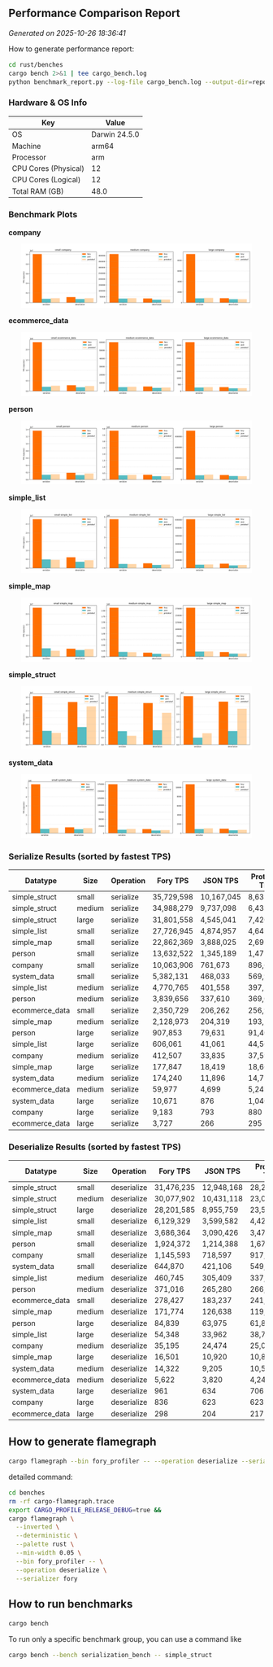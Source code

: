## Performance Comparison Report

_Generated on 2025-10-26 18:36:41_

How to generate performance report:

```bash
cd rust/benches
cargo bench 2>&1 | tee cargo_bench.log
python benchmark_report.py --log-file cargo_bench.log --output-dir=report_output
```

### Hardware & OS Info

| Key                  | Value         |
| -------------------- | ------------- |
| OS                   | Darwin 24.5.0 |
| Machine              | arm64         |
| Processor            | arm           |
| CPU Cores (Physical) | 12            |
| CPU Cores (Logical)  | 12            |
| Total RAM (GB)       | 48.0          |

### Benchmark Plots

**company**

<p align="center">
<img src="../../docs/benchmarks/rust/company.png" width="90%">
</p>

**ecommerce_data**

<p align="center">
<img src="../../docs/benchmarks/rust/ecommerce_data.png" width="90%">
</p>

**person**

<p align="center">
<img src="../../docs/benchmarks/rust/person.png" width="90%">
</p>

**simple_list**

<p align="center">
<img src="../../docs/benchmarks/rust/simple_list.png" width="90%">
</p>

**simple_map**

<p align="center">
<img src="../../docs/benchmarks/rust/simple_map.png" width="90%">
</p>

**simple_struct**

<p align="center">
<img src="../../docs/benchmarks/rust/simple_struct.png" width="90%">
</p>

**system_data**

<p align="center">
<img src="../../docs/benchmarks/rust/system_data.png" width="90%">
</p>

### Serialize Results (sorted by fastest TPS)

| Datatype       | Size   | Operation | Fory TPS   | JSON TPS   | Protobuf TPS | Fastest |
| -------------- | ------ | --------- | ---------- | ---------- | ------------ | ------- |
| simple_struct  | small  | serialize | 35,729,598 | 10,167,045 | 8,633,342    | fory    |
| simple_struct  | medium | serialize | 34,988,279 | 9,737,098  | 6,433,350    | fory    |
| simple_struct  | large  | serialize | 31,801,558 | 4,545,041  | 7,420,049    | fory    |
| simple_list    | small  | serialize | 27,726,945 | 4,874,957  | 4,643,172    | fory    |
| simple_map     | small  | serialize | 22,862,369 | 3,888,025  | 2,695,999    | fory    |
| person         | small  | serialize | 13,632,522 | 1,345,189  | 1,475,035    | fory    |
| company        | small  | serialize | 10,063,906 | 761,673    | 896,620      | fory    |
| system_data    | small  | serialize | 5,382,131  | 468,033    | 569,930      | fory    |
| simple_list    | medium | serialize | 4,770,765  | 401,558    | 397,551      | fory    |
| person         | medium | serialize | 3,839,656  | 337,610    | 369,031      | fory    |
| ecommerce_data | small  | serialize | 2,350,729  | 206,262    | 256,970      | fory    |
| simple_map     | medium | serialize | 2,128,973  | 204,319    | 193,132      | fory    |
| person         | large  | serialize | 907,853    | 79,631     | 91,408       | fory    |
| simple_list    | large  | serialize | 606,061    | 41,061     | 44,565       | fory    |
| company        | medium | serialize | 412,507    | 33,835     | 37,590       | fory    |
| simple_map     | large  | serialize | 177,847    | 18,419     | 18,668       | fory    |
| system_data    | medium | serialize | 174,240    | 11,896     | 14,753       | fory    |
| ecommerce_data | medium | serialize | 59,977     | 4,699      | 5,242        | fory    |
| system_data    | large  | serialize | 10,671     | 876        | 1,040        | fory    |
| company        | large  | serialize | 9,183      | 793        | 880          | fory    |
| ecommerce_data | large  | serialize | 3,727      | 266        | 295          | fory    |

### Deserialize Results (sorted by fastest TPS)

| Datatype       | Size   | Operation   | Fory TPS   | JSON TPS   | Protobuf TPS | Fastest |
| -------------- | ------ | ----------- | ---------- | ---------- | ------------ | ------- |
| simple_struct  | small  | deserialize | 31,476,235 | 12,948,168 | 28,280,543   | fory    |
| simple_struct  | medium | deserialize | 30,077,902 | 10,431,118 | 23,012,841   | fory    |
| simple_struct  | large  | deserialize | 28,201,585 | 8,955,759  | 23,528,858   | fory    |
| simple_list    | small  | deserialize | 6,129,329  | 3,599,582  | 4,429,286    | fory    |
| simple_map     | small  | deserialize | 3,686,364  | 3,090,426  | 3,477,051    | fory    |
| person         | small  | deserialize | 1,924,372  | 1,214,388  | 1,675,631    | fory    |
| company        | small  | deserialize | 1,145,593  | 718,597    | 917,431      | fory    |
| system_data    | small  | deserialize | 644,870    | 421,106    | 549,209      | fory    |
| simple_list    | medium | deserialize | 460,745    | 305,409    | 337,336      | fory    |
| person         | medium | deserialize | 371,016    | 265,280    | 266,333      | fory    |
| ecommerce_data | small  | deserialize | 278,427    | 183,237    | 241,109      | fory    |
| simple_map     | medium | deserialize | 171,774    | 126,638    | 119,323      | fory    |
| person         | large  | deserialize | 84,839     | 63,975     | 61,820       | fory    |
| simple_list    | large  | deserialize | 54,348     | 33,962     | 38,776       | fory    |
| company        | medium | deserialize | 35,195     | 24,474     | 25,057       | fory    |
| simple_map     | large  | deserialize | 16,501     | 10,920     | 10,853       | fory    |
| system_data    | medium | deserialize | 14,322     | 9,205      | 10,565       | fory    |
| ecommerce_data | medium | deserialize | 5,622      | 3,820      | 4,249        | fory    |
| system_data    | large  | deserialize | 961        | 634        | 706          | fory    |
| company        | large  | deserialize | 836        | 623        | 623          | fory    |
| ecommerce_data | large  | deserialize | 298        | 204        | 217          | fory    |

## How to generate flamegraph

```bash
cargo flamegraph --bin fory_profiler -- --operation deserialize --serializer fory -t e-commerce-data
```

detailed command:

```bash
cd benches
rm -rf cargo-flamegraph.trace
export CARGO_PROFILE_RELEASE_DEBUG=true &&
cargo flamegraph \
  --inverted \
  --deterministic \
  --palette rust \
  --min-width 0.05 \
  --bin fory_profiler -- \
  --operation deserialize \
  --serializer fory
```

## How to run benchmarks

```bash
cargo bench
```

To run only a specific benchmark group, you can use a command like

```bash
cargo bench --bench serialization_bench -- simple_struct
```
